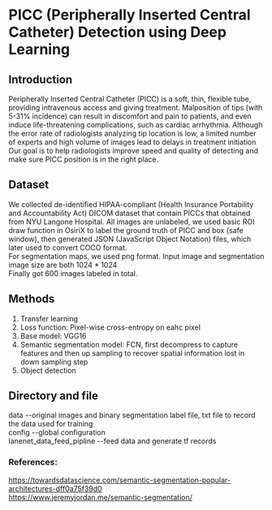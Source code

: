 # PICC (Peripherally Inserted Central Catheter) Detection using Deep Learning

## Introduction
Peripherally Inserted Central Catheter (PICC) is a soft, thin, flexible tube, providing intravenous access and giving treatment. Malposition of tips (with 5-31% incidence) can result in discomfort and pain to patients, and even induce life-threatening complications, such as cardiac arrhythmia. Although the error rate of radiologists analyzing tip location is low, a limited number of experts and high volume of images lead to delays in treatment initiation
<br>
Our goal is to help radiologists improve speed and quality of detecting and make sure PICC position is in the right place.

## Dataset
We collected de-identified HIPAA-compliant (Health Insurance Portability and Accountability Act) DICOM dataset that contain PICCs that obtained from NYU Langone Hospital. All images are unlabeled, we used basic ROI draw function in OsiriX to label the ground truth of PICC and box (safe window), then generated JSON (JavaScript Object Notation) files, which later used to convert COCO format.
<br>
For segmentation maps, we used png format. Input image and segmentation image size are both 1024 * 1024 
<br>
Finally got 600 images labeled in total.

## Methods
1. Transfer learning
2. Loss function: Pixel-wise cross-entropy on eahc pixel
3. Base model: VGG16
4. Semantic segmentation model: FCN, first decompress to capture features and then up sampling to recover spatial information lost in down sampling step
4. Object detection


## Directory and file
data --original images and binary segmentation label file, txt file to record the data used for training
<br>
config --global configuration
<br>
lanenet_data_feed_pipline --feed data and generate tf records
<br>



### References:
https://towardsdatascience.com/semantic-segmentation-popular-architectures-dff0a75f39d0
<br>
https://www.jeremyjordan.me/semantic-segmentation/
